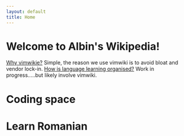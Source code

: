 ```yaml
---
layout: default
title: Home
---
```


# Welcome to Albin's Wikipedia! 


 
[Why vimwikie?](why.md) Simple, the reason we use vimwiki is to avoid bloat and vendor lock-in. 
[How is language learning organised?](for_langauge_learning.md) Work in progress.....but likely involve vimwiki.   



# Coding space

# Learn Romanian

